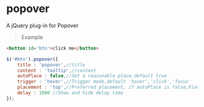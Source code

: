 # popover
A jQuery plug-in for Popover

> Example

```html
<button id='btn'>click me</button>
```
```javascript
$('#btn').popover({
    title : 'popover',//title
    content : 'tooltip',//content
    autoPlace : false,//Set a reasonable place,default true
    trigger : 'hover',//Trigger mode,default 'hover','click','focus'
    placement : 'top',//Preferred placement, if autoPlace is false,Fixed here
    delay : 1000 //Show and hide delay time
});
```
